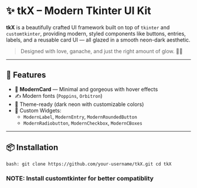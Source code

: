 # ✨ tkX – Modern Tkinter UI Kit

**tkX** is a beautifully crafted UI framework built on top of `tkinter` and `customtkinter`, providing modern, styled components like buttons, entries, labels, and a reusable card UI — all glazed in a smooth neon-dark aesthetic.

> Designed with love, ganache, and just the right amount of glow. 🍩✨

---

## 🎨 Features

- 🍫 **ModernCard** — Minimal and gorgeous with hover effects
- ✍️ Modern fonts (`Poppins`, `Orbitron`)
- 🌈 Theme-ready (dark neon with customizable colors)
- 🧱 Custom Widgets:
  - `ModernLabel`, `ModernEntry`, `ModernRoundedButton`
  - `ModernRadiobutton`, `ModernCheckbox`, `ModernCBoxes`

---

## 📦 Installation

`bash:
git clone https://github.com/your-username/tkX.git
cd tkX`

### NOTE: Install customtkinter for better compatiblity
